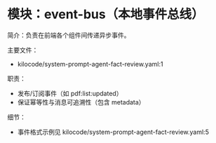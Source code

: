 # 模块：event-bus（本地事件总线）

简介：负责在前端各个组件间传递异步事件。

主要文件：
- kilocode/system-prompt-agent-fact-review.yaml:1

职责：
- 发布/订阅事件（如 pdf:list:updated）
- 保证幂等性与消息可追溯性（包含 metadata）

细节：
- 事件格式示例见 kilocode/system-prompt-agent-fact-review.yaml:5